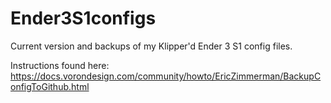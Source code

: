 # Ender3S1configs
Current version and backups of my Klipper'd Ender 3 S1 config files. 

Instructions found here: https://docs.vorondesign.com/community/howto/EricZimmerman/BackupConfigToGithub.html
